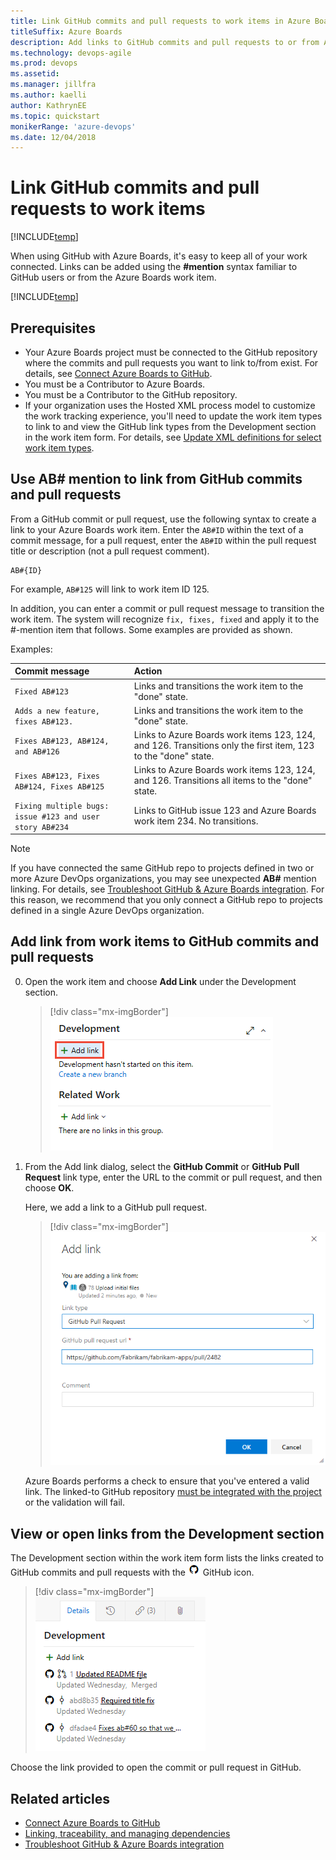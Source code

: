 ```yaml
---
title: Link GitHub commits and pull requests to work items in Azure Boards
titleSuffix: Azure Boards 
description: Add links to GitHub commits and pull requests to or from Azure Boards work items 
ms.technology: devops-agile
ms.prod: devops
ms.assetid:    
ms.manager: jillfra
ms.author: kaelli
author: KathrynEE
ms.topic: quickstart
monikerRange: 'azure-devops'
ms.date: 12/04/2018
---
```



# Link GitHub commits and pull requests to work items

[!INCLUDE[temp](../_shared/version-vsts-only.md)] 

 When using GitHub with Azure Boards, it's easy to keep all of your work connected. Links can be added using the **#mention** syntax familiar to GitHub users or from the Azure Boards work item.

[!INCLUDE[temp](../_shared/github-platform-support.md)]

## Prerequisites 

* Your Azure Boards project must be connected to the GitHub repository where the commits and pull requests you want to link to/from exist. For details, see [Connect Azure Boards to GitHub](connect-to-github.md).  
* You must be a Contributor to Azure Boards. 
* You must be a  Contributor to the GitHub repository.
* If your organization uses the Hosted XML process model to customize the work tracking experience, you'll need to update the work item types to link to and view the GitHub link types from the Development section in the work item form. For details, see [Update XML definitions for select work item types](troubleshoot-git-hub-connection.md#update-wits). 

## Use AB# mention to link from GitHub commits and pull requests

From a GitHub commit or pull request, use the following syntax to create a link to your Azure Boards work item. Enter the `AB#ID` within the text of a commit message, for a pull request, enter the `AB#ID` within the pull request title or description (not a pull request comment). 

```
AB#{ID}
```

For example, `AB#125` will link to work item ID 125. 

In addition, you can enter a commit or pull request message to transition the work item. The system will recognize `fix, fixes, fixed` and apply it to the #-mention item that follows. Some examples are provided as shown. 

Examples: 

| Commit message                              | Action |
| :------------------------------------------ | :----------------------------------------------- |
| `Fixed AB#123`                              | Links and transitions the work item to the "done" state. |
| `Adds a new feature, fixes AB#123.`         | Links and transitions the work item to the "done" state. |
| `Fixes AB#123, AB#124, and AB#126`          | Links to Azure Boards work items 123, 124, and 126. Transitions only the first item, 123 to the "done" state. |
| `Fixes AB#123, Fixes AB#124, Fixes AB#125` | Links to Azure Boards work items 123, 124, and 126. Transitions all items to the "done" state. |
| `Fixing multiple bugs: issue #123 and user story AB#234` | Links to GitHub issue 123 and Azure Boards work item 234. No transitions. |


> [!NOTE]   
> If you have connected the same GitHub repo to projects defined in two or more Azure DevOps organizations, you may see unexpected **AB#** mention linking. For details, see [Troubleshoot GitHub & Azure Boards integration](troubleshoot-git-hub-connection.md#integrate-repo-to-several-organizations). For this reason, we recommend that you only connect a GitHub repo to projects defined in a single Azure DevOps organization. 


<a id="link-existing"> </a>  
## Add link from work items to GitHub commits and pull requests

0. Open the work item and choose **Add Link** under the Development section. 

	> [!div class="mx-imgBorder"]  
	> ![Add link](_img/link/add-link-development.png) 

0. From the Add link dialog, select the **GitHub Commit** or **GitHub Pull Request** link type, enter the URL to the commit or pull request, and then choose **OK**.  

	Here, we add a link to a GitHub pull request. 

	> [!div class="mx-imgBorder"]  
	> ![GitHub pull request link dialog](_img/link/link-from-azb-gh-pull-requests.png)  

	Azure Boards performs a check to ensure that you've entered a valid link. The linked-to GitHub repository [must be integrated with the project](connect-to-github.md) or the validation will fail.


## View or open links from the Development section

The Development section within the work item form lists the links created to GitHub commits and pull requests with the ![ ](../../_img/icons/github.png) GitHub icon. 

> [!div class="mx-imgBorder"]  
> ![Development section shows GitHub links](_img/link/git-hub-development-links.png)  

Choose the link provided to open the commit or pull request in GitHub. 


## Related articles

- [Connect Azure Boards to GitHub](connect-to-github.md)  
- [Linking, traceability, and managing dependencies](../queries/link-work-items-support-traceability.md)
- [Troubleshoot GitHub & Azure Boards integration](troubleshoot-git-hub-connection.md)

